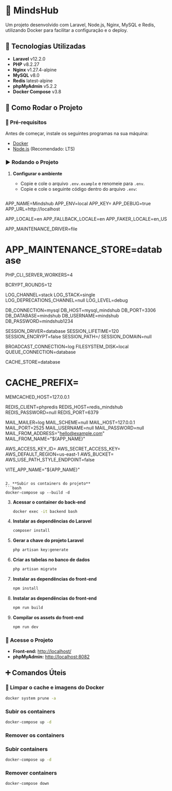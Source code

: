 # 🧠 MindsHub  

Um projeto desenvolvido com Laravel, Node.js, Nginx, MySQL e Redis, utilizando Docker para facilitar a configuração e o deploy.  

## 📌 Tecnologias Utilizadas  

- **Laravel** v12.2.0  
- **PHP** v8.2.27  
- **Nginx** v1.27.4-alpine  
- **MySQL** v8.0  
- **Redis** latest-alpine  
- **phpMyAdmin** v5.2.2  
- **Docker Compose** v3.8  

## 🚀 Como Rodar o Projeto  

### 🔧 Pré-requisitos  

Antes de começar, instale os seguintes programas na sua máquina:  

- [Docker](https://www.docker.com/)
- [Node.js](https://nodejs.org/) (Recomendado: LTS)

### ▶️ Rodando o Projeto  

1. **Configurar o ambiente**  
   - Copie e cole o arquivo `.env.example` e renomeie para `.env`.  
   - Copie e cole o seguinte código dentro do arquivo `.env`:  

   ```env

APP_NAME=Mindshub
APP_ENV=local
APP_KEY=
APP_DEBUG=true
APP_URL=http://localhost

APP_LOCALE=en
APP_FALLBACK_LOCALE=en
APP_FAKER_LOCALE=en_US

APP_MAINTENANCE_DRIVER=file
# APP_MAINTENANCE_STORE=database

PHP_CLI_SERVER_WORKERS=4

BCRYPT_ROUNDS=12

LOG_CHANNEL=stack
LOG_STACK=single
LOG_DEPRECATIONS_CHANNEL=null
LOG_LEVEL=debug

DB_CONNECTION=mysql
DB_HOST=mysql_mindshub
DB_PORT=3306
DB_DATABASE=mindshub
DB_USERNAME=mindshub
DB_PASSWORD=mindshub1234

SESSION_DRIVER=database
SESSION_LIFETIME=120
SESSION_ENCRYPT=false
SESSION_PATH=/
SESSION_DOMAIN=null

BROADCAST_CONNECTION=log
FILESYSTEM_DISK=local
QUEUE_CONNECTION=database

CACHE_STORE=database
# CACHE_PREFIX=

MEMCACHED_HOST=127.0.0.1

REDIS_CLIENT=phpredis
REDIS_HOST=redis_mindshub
REDIS_PASSWORD=null
REDIS_PORT=6379

MAIL_MAILER=log
MAIL_SCHEME=null
MAIL_HOST=127.0.0.1
MAIL_PORT=2525
MAIL_USERNAME=null
MAIL_PASSWORD=null
MAIL_FROM_ADDRESS="hello@example.com"
MAIL_FROM_NAME="${APP_NAME}"

AWS_ACCESS_KEY_ID=
AWS_SECRET_ACCESS_KEY=
AWS_DEFAULT_REGION=us-east-1
AWS_BUCKET=
AWS_USE_PATH_STYLE_ENDPOINT=false

VITE_APP_NAME="${APP_NAME}"

   ```

2. **Subir os containers do projeto**  
   ```bash
   docker-compose up --build -d
   ```

3. **Acessar o container do back-end**  
   ```bash
   docker exec -it backend bash
   ```

4. **Instalar as dependências do Laravel**  
   ```bash
   composer install
   ```

5. **Gerar a chave do projeto Laravel**  
   ```bash
   php artisan key:generate
   ```

6. **Criar as tabelas no banco de dados**  
   ```bash
   php artisan migrate
   ```

7. **Instalar as dependências do front-end**  
   ```bash
   npm install
   ```
8. **Instalar as dependências do front-end**  
   ```bash
   npm run build
   ```

9. **Compilar os assets do front-end**  
   ```bash
   npm run dev
   ```

### 🎯 Acesse o Projeto  

- **Front-end:** [http://localhost/](http://localhost/)  
- **phpMyAdmin:** [http://localhost:8082](http://localhost:8082)

## ➕ Comandos Úteis  

### 🔄 Limpar o cache e imagens do Docker

```bash
docker system prune -a
```
### Subir os containers 
```bash
docker-compose up -d
```
### Remover os containers

### Subir containers
```bash
docker-compose up -d
```
### Remover containers
```bash
docker-compose down
```
